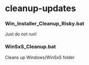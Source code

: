 # cleanup-updates

### Win_Installer_Cleanup_Risky.bat

Just do not run! 

### WinSxS_Cleanup.bat

Cleans up Windows/WinSxS folder

